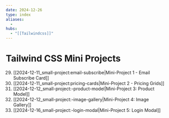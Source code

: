 ```yaml
---
date: 2024-12-26
type: index
aliases:
  -
hubs:
  - "[[Tailwindcss]]"
---
```


# Tailwind CSS Mini Projects

29. [[2024-12-11_small-project:email-subscribe|Mini-Project 1 - Email Subscribe Card]]
30. [[2024-12-11_small-project:pricing-cards|Mini-Project 2 - Pricing Grids]]
31. [[2024-12-12_small-project:-product-model|Mini-Project 3: Product Model]]
32. [[2024-12-12_small-project:-image-gallery|Mini-Project 4: Image Gallery]]
33. [[2024-12-16_small-project:-login-modal|Mini-Project 5: Login Modal]]

